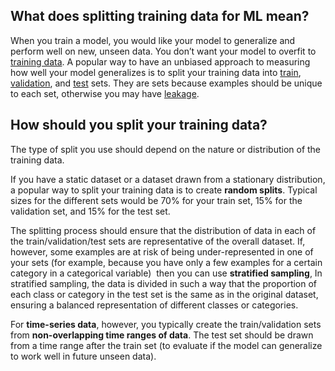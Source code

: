 **What does splitting training data for ML mean?**
--------------------------------------------------

When you train a model, you would like your model to generalize and perform well on new, unseen data. You don’t want your model to overfit to [training data](https://www.hopsworks.ai/dictionary/training-data). A popular way to have an unbiased approach to measuring how well your model generalizes is to split your training data into [train](https://www.hopsworks.ai/dictionary/train-training-set), [validation](https://www.hopsworks.ai/mlops-dictionary#:~:text=V-,Validation%20Set,-The%20validation%20set), and [test](https://www.hopsworks.ai/mlops-dictionary#:~:text=T-,Test%20Set,-The%20test%20set) sets. They are sets because examples should be unique to each set, otherwise you may have [leakage](https://www.hopsworks.ai/dictionary/data-leakage).

**How should you split your training data?**
--------------------------------------------

The type of split you use should depend on the nature or distribution of the training data.

If you have a static dataset or a dataset drawn from a stationary distribution, a popular way to split your training data is to create **random splits**. Typical sizes for the different sets would be 70% for your train set, 15% for the validation set, and 15% for the test set. 

The splitting process should ensure that the distribution of data in each of the train/validation/test sets are representative of the overall dataset. If, however, some examples are at risk of being under-represented in one of your sets (for example, because you have only a few examples for a certain category in a categorical variable)  then you can use **stratified sampling**, In stratified sampling, the data is divided in such a way that the proportion of each class or category in the test set is the same as in the original dataset, ensuring a balanced representation of different classes or categories.

For **time-series data**, however, you typically create the train/validation sets from **non-overlapping time ranges of data**. The test set should be drawn from a time range after the train set (to evaluate if the model can generalize to work well in future unseen data). 

‍


